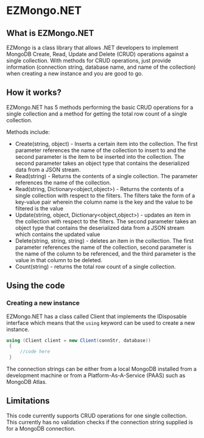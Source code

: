 # EZMongo.NET
## What is EZMongo.NET
EZMongo is a class library that allows .NET developers to implement MongoDB Create, Read, Update and Delete (CRUD) operations against a single collection. 
With methods for CRUD operations, just provide information (connection string, database name, and name of the collection) when creating a new instance and you are good to go.

## How it works?
EZMongo.NET has 5 methods performing the basic CRUD operations for a single collection and a method for getting the total row count of a single collection.

Methods include:


* Create(string, object) - Inserts a certain item into the collection. The first parameter references the name of the collection to insert to and the second parameter is the item to be inserted into the collection. 
The second parameter takes an object type that contains the deserialized data from a JSON stream.
* Read(string) - Returns the contents of a single collection. The parameter references the name of the collection.
* Read(string, Dictionary<object,object>) - Returns the contents of a single collection with respect to the filters. 
The filters take the form of a key-value pair wherein the column name is the key and the value to be filtered is the value
* Update(string, object, Dictionary<object,object>) - updates an item in the collection with respect to the filters. The second parameter  takes an object type that contains the deserialized data from a JSON stream which contains the updated value
* Delete(string, string, string) - deletes an item in the collection. The first parameter references the name of the collection, second parameter is the name of the column to be referenced, and the third parameter is the value in that column to be deleted.
* Count(string) - returns the total row count of a single collection.


## Using the code

### Creating a new instance
EZMongo.NET has a class called Client that implements the IDisposable interface which means that the `using` keyword can be used to create a new instance.

```cs
using (Client client = new Client(connStr, database))
 {
     //code here
 }
 ```
 The connection strings can be either from a local MongoDB installed from a development machine or from a Platform-As-A-Service (PAAS) such as MongoDB Atlas.
 
 ## Limitations
 This code currently supports CRUD operations for one single collection. This currently has no validation checks if the connection string supplied is for a MongoDB connection.
 
